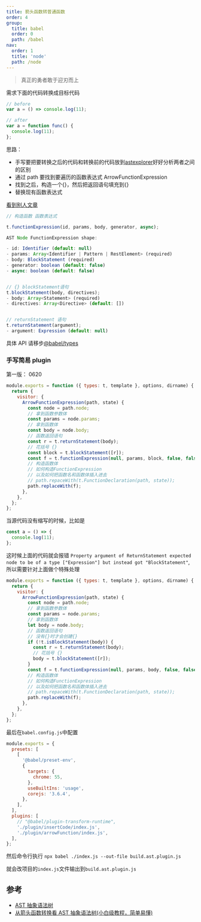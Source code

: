 ```yaml
---
title: 箭头函数转普通函数
order: 4
group:
  title: babel
  order: 0
  path: /babel
nav:
  order: 1
  title: 'node'
  path: /node
---
```


> 真正的勇者敢于迎刃而上

需求下面的代码转换成目标代码

```js
// before
var a = () => console.log(11);

// after
var a = function func() {
  console.log(11);
};
```

思路：

- 手写要把要转换之后的代码和转换前的代码放到[astexplorer](https://astexplorer.net/)好好分析两者之间的区别
- 通过 path 要找到要遍历的函数表达式 ArrowFunctionExpression
- 找到之后，构造一个{}，然后把返回语句填充到{}
- 替换现有函数表达式

[看到别人文章](https://juejin.cn/post/7040328166832865293)

```js
// 构造函数 函数表达式

t.functionExpression(id, params, body, generator, async);

AST Node FunctionExpression shape:

- id: Identifier (default: null)
- params: Array<Identifier | Pattern | RestElement> (required)
- body: BlockStatement (required)
- generator: boolean (default: false)
- async: boolean (default: false)


// {} blockStatement语句
t.blockStatement(body, directives);
- body: Array<Statement> (required)
- directives: Array<Directive> (default: [])


// returnStatement 语句
t.returnStatement(argument);
- argument: Expression (default: null)
```

具体 API 请移步[@babel/types](https://babeljs.io/docs/en/babel-types)

### 手写简易 plugin

第一版： 0620

```js
module.exports = function ({ types: t, template }, options, dirname) {
  return {
    visitor: {
      ArrowFunctionExpression(path, state) {
        const node = path.node;
        // 拿到函数参数体
        const params = node.params;
        // 拿到函数体
        const body = node.body;
        // 函数返回语句
        const r = t.returnStatement(body);
        // 花括号 {}
        const block = t.blockStatement([r]);
        const f = t.functionExpression(null, params, block, false, false);
        // 构造函数体
        // 如何构造FunctionExpression
        // 以及如何把函数名和函数体插入进去
        // path.repaceWith(t.FunctionDeclaration(path, state));
        path.replaceWith(f);
      },
    },
  };
};
```

当源代码没有缩写的时候，比如是

```js
const a = () => {
  console.log(11);
};
```

这时候上面的代码就会报错 `Property argument of ReturnStatement expected node to be of a type ["Expression"] but instead got "BlockStatement"`,所以需要针对上面做个特殊处理

```js
module.exports = function ({ types: t, template }, options, dirname) {
  return {
    visitor: {
      ArrowFunctionExpression(path, state) {
        const node = path.node;
        // 拿到函数参数体
        const params = node.params;
        // 拿到函数体
        let body = node.body;
        // 函数返回语句
        // 没有{}时才会创建{}
        if (!t.isBlockStatement(body)) {
          const r = t.returnStatement(body);
          // 花括号 {}
          body = t.blockStatement([r]);
        }
        const f = t.functionExpression(null, params, body, false, false);
        // 构造函数体
        // 如何构造FunctionExpression
        // 以及如何把函数名和函数体插入进去
        // path.repaceWith(t.FunctionDeclaration(path, state));
        path.replaceWith(f);
      },
    },
  };
};
```

最后在`babel.config.js`中配置

```js
module.exports = {
  presets: [
    [
      '@babel/preset-env',
      {
        targets: {
          chrome: 55,
        },
        useBuiltIns: 'usage',
        corejs: '3.6.4',
      },
    ],
  ],
  plugins: [
    // "@babel/plugin-transform-runtime",
    './plugin/insertCode/index.js',
    './plugin/arrowFunction/index.js',
  ],
};
```

然后命令行执行 `npx babel ./index.js --out-file build.ast.plugin.js`

就会改项目的`index.js`文件输出到`build.ast.plugin.js`

## 参考

- [AST 抽象语法树](https://blog.csdn.net/weixin_30875157/article/details/99978236)
- [从箭头函数转换看 AST 抽象语法树(小白级教程，简单易懂)](https://juejin.cn/post/7040328166832865293#heading-2)
